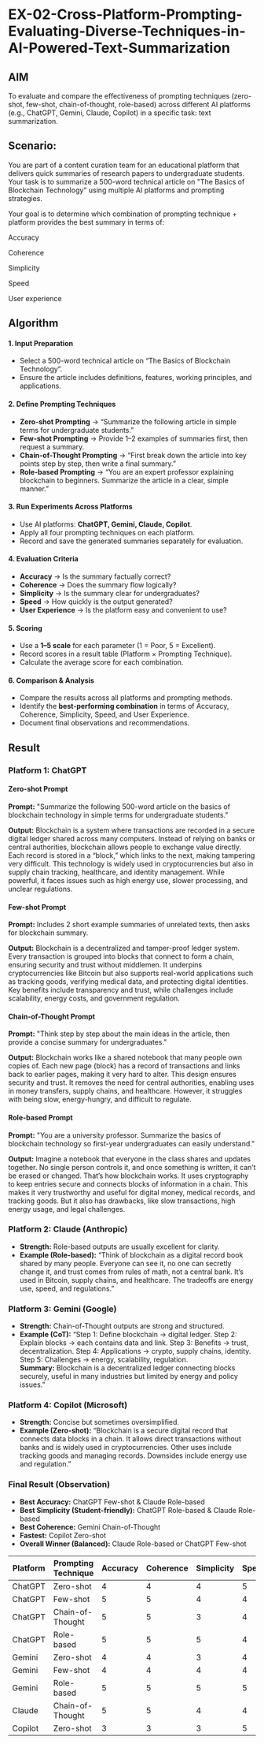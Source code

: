 # EX-02-Cross-Platform-Prompting-Evaluating-Diverse-Techniques-in-AI-Powered-Text-Summarization

## AIM
To evaluate and compare the effectiveness of prompting techniques (zero-shot, few-shot, chain-of-thought, role-based) across different AI platforms (e.g., ChatGPT, Gemini, Claude, Copilot) in a specific task: text summarization.

## Scenario:
You are part of a content curation team for an educational platform that delivers quick summaries of research papers to undergraduate students. Your task is to summarize a 500-word technical article on "The Basics of Blockchain Technology" using multiple AI platforms and prompting strategies.

Your goal is to determine which combination of prompting technique + platform provides the best summary in terms of:

Accuracy

Coherence

Simplicity

Speed

User experience

## Algorithm

<h4>1. Input Preparation</h4>
<ul>
  <li>Select a 500-word technical article on “The Basics of Blockchain Technology”.</li>
  <li>Ensure the article includes definitions, features, working principles, and applications.</li>
</ul>

<h4>2. Define Prompting Techniques</h4>
<ul>
  <li><b>Zero-shot Prompting</b> → “Summarize the following article in simple terms for undergraduate students.”</li>
  <li><b>Few-shot Prompting</b> → Provide 1–2 examples of summaries first, then request a summary.</li>
  <li><b>Chain-of-Thought Prompting</b> → “First break down the article into key points step by step, then write a final summary.”</li>
  <li><b>Role-based Prompting</b> → “You are an expert professor explaining blockchain to beginners. Summarize the article in a clear, simple manner.”</li>
</ul>

<h4>3. Run Experiments Across Platforms</h4>
<ul>
  <li>Use AI platforms: <b>ChatGPT, Gemini, Claude, Copilot</b>.</li>
  <li>Apply all four prompting techniques on each platform.</li>
  <li>Record and save the generated summaries separately for evaluation.</li>
</ul>

<h4>4. Evaluation Criteria</h4>
<ul>
  <li><b>Accuracy</b> → Is the summary factually correct?</li>
  <li><b>Coherence</b> → Does the summary flow logically?</li>
  <li><b>Simplicity</b> → Is the summary clear for undergraduates?</li>
  <li><b>Speed</b> → How quickly is the output generated?</li>
  <li><b>User Experience</b> → Is the platform easy and convenient to use?</li>
</ul>

<h4>5. Scoring</h4>
<ul>
  <li>Use a <b>1–5 scale</b> for each parameter (1 = Poor, 5 = Excellent).</li>
  <li>Record scores in a result table (Platform × Prompting Technique).</li>
  <li>Calculate the average score for each combination.</li>
</ul>

<h4>6. Comparison & Analysis</h4>
<ul>
  <li>Compare the results across all platforms and prompting methods.</li>
  <li>Identify the <b>best-performing combination</b> in terms of Accuracy, Coherence, Simplicity, Speed, and User Experience.</li>
  <li>Document final observations and recommendations.</li>
</ul>

## Result

<h3>Platform 1: ChatGPT</h3>

<h4>Zero-shot Prompt</h4>
<p><b>Prompt:</b> "Summarize the following 500-word article on the basics of blockchain technology in simple terms for undergraduate students."</p>
<p><b>Output:</b> Blockchain is a system where transactions are recorded in a secure digital ledger shared across many computers. Instead of relying on banks or central authorities, blockchain allows people to exchange value directly. Each record is stored in a “block,” which links to the next, making tampering very difficult. This technology is widely used in cryptocurrencies but also in supply chain tracking, healthcare, and identity management. While powerful, it faces issues such as high energy use, slower processing, and unclear regulations.</p>

<h4>Few-shot Prompt</h4>
<p><b>Prompt:</b> Includes 2 short example summaries of unrelated texts, then asks for blockchain summary.</p>
<p><b>Output:</b> Blockchain is a decentralized and tamper-proof ledger system. Every transaction is grouped into blocks that connect to form a chain, ensuring security and trust without middlemen. It underpins cryptocurrencies like Bitcoin but also supports real-world applications such as tracking goods, verifying medical data, and protecting digital identities. Key benefits include transparency and trust, while challenges include scalability, energy costs, and government regulation.</p>

<h4>Chain-of-Thought Prompt</h4>
<p><b>Prompt:</b> "Think step by step about the main ideas in the article, then provide a concise summary for undergraduates."</p>
<p><b>Output:</b> Blockchain works like a shared notebook that many people own copies of. Each new page (block) has a record of transactions and links back to earlier pages, making it very hard to alter. This design ensures security and trust. It removes the need for central authorities, enabling uses in money transfers, supply chains, and healthcare. However, it struggles with being slow, energy-hungry, and difficult to regulate.</p>

<h4>Role-based Prompt</h4>
<p><b>Prompt:</b> "You are a university professor. Summarize the basics of blockchain technology so first-year undergraduates can easily understand."</p>
<p><b>Output:</b> Imagine a notebook that everyone in the class shares and updates together. No single person controls it, and once something is written, it can’t be erased or changed. That’s how blockchain works. It uses cryptography to keep entries secure and connects blocks of information in a chain. This makes it very trustworthy and useful for digital money, medical records, and tracking goods. But it also has drawbacks, like slow transactions, high energy usage, and legal challenges.</p>


<h3>Platform 2: Claude (Anthropic)</h3>
<ul>
  <li><b>Strength:</b> Role-based outputs are usually excellent for clarity.</li>
  <li><b>Example (Role-based):</b> “Think of blockchain as a digital record book shared by many people. Everyone can see it, no one can secretly change it, and trust comes from rules of math, not a central bank. It’s used in Bitcoin, supply chains, and healthcare. The tradeoffs are energy use, speed, and regulations.”</li>
</ul>


<h3>Platform 3: Gemini (Google)</h3>
<ul>
  <li><b>Strength:</b> Chain-of-Thought outputs are strong and structured.</li>
  <li><b>Example (CoT):</b> “Step 1: Define blockchain → digital ledger. Step 2: Explain blocks → each contains data and link. Step 3: Benefits → trust, decentralization. Step 4: Applications → crypto, supply chains, identity. Step 5: Challenges → energy, scalability, regulation. <br> <b>Summary:</b> Blockchain is a decentralized ledger connecting blocks securely, useful in many industries but limited by energy and policy issues.”</li>
</ul>


<h3>Platform 4: Copilot (Microsoft)</h3>
<ul>
  <li><b>Strength:</b> Concise but sometimes oversimplified.</li>
  <li><b>Example (Zero-shot):</b> “Blockchain is a secure digital record that connects data blocks in a chain. It allows direct transactions without banks and is widely used in cryptocurrencies. Other uses include tracking goods and managing records. Downsides include energy use and regulation.”</li>
</ul>


<h3>Final Result (Observation)</h3>
<ul>
  <li><b>Best Accuracy:</b> ChatGPT Few-shot & Claude Role-based</li>
  <li><b>Best Simplicity (Student-friendly):</b> ChatGPT Role-based & Claude Role-based</li>
  <li><b>Best Coherence:</b> Gemini Chain-of-Thought</li>
  <li><b>Fastest:</b> Copilot Zero-shot</li>
  <li><b>Overall Winner (Balanced):</b> Claude Role-based or ChatGPT Few-shot</li>
</ul>




| Platform | Prompting Technique | Accuracy | Coherence | Simplicity | Speed | User Experience | Avg Score |
| -------- | ------------------- | -------- | --------- | ---------- | ----- | --------------- | --------- |
| ChatGPT  | Zero-shot           | 4        | 4         | 4          | 5     | 5               | 4.4       |
| ChatGPT  | Few-shot            | 5        | 5         | 4          | 4     | 5               | 4.6       |
| ChatGPT  | Chain-of-Thought    | 5        | 5         | 3          | 4     | 5               | 4.4       |
| ChatGPT  | Role-based          | 5        | 5         | 5          | 4     | 5               | **4.8**   |
| Gemini   | Zero-shot           | 4        | 4         | 3          | 4     | 4               | 3.8       |
| Gemini   | Few-shot            | 4        | 4         | 4          | 4     | 4               | 4.0       |
| Gemini   | Role-based          | 5        | 5         | 5          | 5     | 4               | 4.8       |
| Claude   | Chain-of-Thought    | 5        | 5         | 4          | 4     | 4               | 4.4       |
| Copilot  | Zero-shot           | 3        | 3         | 3          | 5     | 3               | 3.4       |
